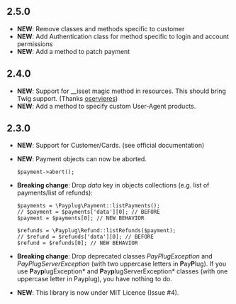 2.5.0
-----

- **NEW**: Remove classes and methods specific to customer
- **NEW**: Add Authentication class for method specific to login and account permissions
- **NEW**: Add a method to patch payment

2.4.0
-----

- **NEW**: Support for __isset magic method in resources. This should bring Twig support.
  (Thanks [oservieres](https://github.com/oservieres))
- **NEW**: Add a method to specify custom User-Agent products.

2.3.0
-----

- **NEW**: Support for Customer/Cards. (see official documentation)
- **NEW**: Payment objects can now be aborted.

  ```
  $payment->abort();
  ```

- **Breaking change**: Drop *data* key in objects collections (e.g. list of payments/list of refunds):

  ```
  $payments = \Payplug\Payment::listPayments();
  // $payment = $payments['data'][0]; // BEFORE
  $payment = $payments[0]; // NEW BEHAVIOR

  $refunds = \Payplug\Refund::listRefunds($payment);
  // $refund = $refunds['data'][0]; // BEFORE
  $refund = $refunds[0]; // NEW BEHAVIOR
  ```

- **Breaking change**: Drop deprecated classes *PayPlugException* and *PayPlugServerException* (with two uppercase
  letters in **P**ay**P**lug). If you use **P**ay**p**lugException* and **P**ay**p**lugServerException* classes (with one
  uppercase letter in Payplug), you have nothing to do.
- **NEW**: This library is now under MIT Licence (Issue #4).